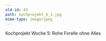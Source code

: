 ```yaml
---
old-id: 43
path: kochprojekt_5_1.jpg
mime-type: image/jpeg
---
```

Kochprojekt Woche 5:
Rohe Forelle ohne Alles
